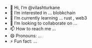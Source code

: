 - 👋 Hi, I’m @vilashturkane
- 👀 I’m interested in ... blobkchain
- 🌱 I’m currently learning ... rust , web3
- 💞️ I’m looking to collaborate on ...
- 📫 How to reach me ...
- 😄 Pronouns: ...
- ⚡ Fun fact: ...

<!---
vilashturkane/vilashturkane is a ✨ special ✨ repository because its `README.md` (this file) appears on your GitHub profile.
You can click the Preview link to take a look at your changes.
--->
